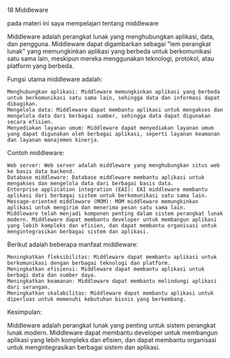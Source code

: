 18 Middleware

pada materi ini saya mempelajari tentang middleware

Middleware adalah perangkat lunak yang menghubungkan aplikasi, data, dan pengguna. Middleware dapat digambarkan sebagai "lem perangkat lunak" yang memungkinkan aplikasi yang berbeda untuk berkomunikasi satu sama lain, meskipun mereka menggunakan teknologi, protokol, atau platform yang berbeda.

Fungsi utama middleware adalah:

    Menghubungkan aplikasi: Middleware memungkinkan aplikasi yang berbeda untuk berkomunikasi satu sama lain, sehingga data dan informasi dapat dibagikan.
    Mengelola data: Middleware dapat membantu aplikasi untuk mengakses dan mengelola data dari berbagai sumber, sehingga data dapat digunakan secara efisien.
    Menyediakan layanan umum: Middleware dapat menyediakan layanan umum yang dapat digunakan oleh berbagai aplikasi, seperti layanan keamanan dan layanan manajemen kinerja.

Contoh middleware:

    Web server: Web server adalah middleware yang menghubungkan situs web ke basis data backend.
    Database middleware: Database middleware membantu aplikasi untuk mengakses dan mengelola data dari berbagai basis data.
    Enterprise application integration (EAI): EAI middleware membantu aplikasi dari berbagai sistem untuk berkomunikasi satu sama lain.
    Message-oriented middleware (MOM): MOM middleware memungkinkan aplikasi untuk mengirim dan menerima pesan satu sama lain.
    Middleware telah menjadi komponen penting dalam sistem perangkat lunak modern. Middleware dapat membantu developer untuk membangun aplikasi yang lebih kompleks dan efisien, dan dapat membantu organisasi untuk mengintegrasikan berbagai sistem dan aplikasi.

Berikut adalah beberapa manfaat middleware:

    Meningkatkan fleksibilitas: Middleware dapat membantu aplikasi untuk berkomunikasi dengan berbagai teknologi dan platform.
    Meningkatkan efisiensi: Middleware dapat membantu aplikasi untuk berbagi data dan sumber daya.
    Meningkatkan keamanan: Middleware dapat membantu melindungi aplikasi dari serangan.
    Meningkatkan skalabilitas: Middleware dapat membantu aplikasi untuk diperluas untuk memenuhi kebutuhan bisnis yang berkembang.

Kesimpulan:

Middleware adalah perangkat lunak yang penting untuk sistem perangkat lunak modern. Middleware dapat membantu developer untuk membangun aplikasi yang lebih kompleks dan efisien, dan dapat membantu organisasi untuk mengintegrasikan berbagai sistem dan aplikasi.
